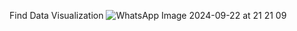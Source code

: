 Find Data Visualization 
![WhatsApp Image 2024-09-22 at 21 21 09](https://github.com/user-attachments/assets/dc8ebe79-3c3b-4748-a201-cd35c6f3b25a)
